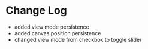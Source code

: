 # Change Log

- added view mode persistence
- added canvas position persistence
- changed view mode from checkbox to toggle slider
